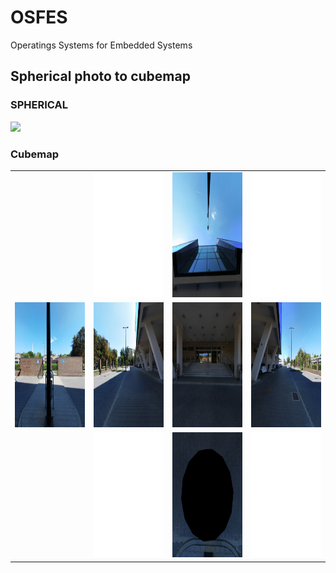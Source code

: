 # OSFES
Operatings Systems for Embedded Systems

## Spherical photo to cubemap

### SPHERICAL
<img src="https://github.com/witek117/OSFES/blob/master/img/original.jpg">

### Cubemap
<table>
  <tr>
    <td> <img src="https://github.com/witek117/OSFES/blob/master/img/blank.jpg" width = 0px height = 0px style="display: none;"></td>
    <td><img src="https://github.com/witek117/OSFES/blob/master/img/blank.jpg" width = 200px height = 200px></td>
    <td><img src="https://github.com/witek117/OSFES/blob/master/img/original/PY.jpg" alt="PY" width = 200px height = 200px></td>
    <td><img src="https://github.com/witek117/OSFES/blob/master/img/blank.jpg" width = 200px height = 200px></td>
   </tr> 
   
  <tr>
    <td> <img src="https://github.com/witek117/OSFES/blob/master/img/original/NZ.jpg"  alt="NZ" width = 200px height = 200px ></td>
    <td><img src="https://github.com/witek117/OSFES/blob/master/img/original/NX.jpg" alt="NX" width = 200px height = 200px></td>
    <td><img src="https://github.com/witek117/OSFES/blob/master/img/original/PZ.jpg" alt="PZ" width = 200px height = 200px></td>
    <td><img src="https://github.com/witek117/OSFES/blob/master/img/original/PX.jpg" alt="PX" width = 200px height = 200px></td>
   </tr> 
   
   <tr>
    <td> <img src="https://github.com/witek117/OSFES/blob/master/img/blank.jpg" width = 0px height = 0px style="display: none;"></td>
    <td><img src="https://github.com/witek117/OSFES/blob/master/img/blank.jpg" width = 200px height = 200px></td>
    <td><img src="https://github.com/witek117/OSFES/blob/master/img/original/NY.jpg" alt="NY" width = 200px height = 200px></td>
    <td><img src="https://github.com/witek117/OSFES/blob/master/img/blank.jpg" width = 200px height = 200px></td>
   </tr> 
</table>
